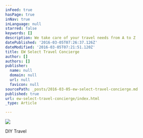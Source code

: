```yaml
---
inFeed: true
hasPage: true
inNav: true
inLanguage: null
starred: false
keywords: []
description: We take care of your travel needs from A to Z
datePublished: '2016-03-05T07:26:37.126Z'
dateModified: '2016-03-05T07:21:51.120Z'
title: EW Select Travel Concierge
author: []
authors: []
publisher:
  name: null
  domain: null
  url: null
  favicon: null
sourcePath: _posts/2016-03-05-ew-select-travel-concierge.md
published: true
url: ew-select-travel-concierge/index.html
_type: Article

---
```

![](https://the-grid-user-content.s3-us-west-2.amazonaws.com/83a74cb7-bf67-45b9-aaf7-397a7c535506.jpg)

DIY Travel
